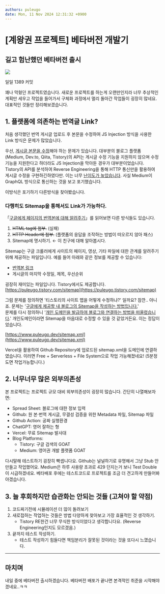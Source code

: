 ```yaml
---
authors: puleugo
date: Mon, 11 Nov 2024 12:31:32 +0900
---
```


# [계왕권 프로젝트] 베타버전 개발기

## 길고 험난했던 베타버전 출시

![](https://blog.kakaocdn.net/dn/pnKrz/btsKDPF1s8X/6wbrYRDZAuxOMbmmorWryk/img.png)

일일 1389 커밋

꽤나 막혔던 프로젝트였습니다. 새로운 프로젝트를 하는게 오랜만인지라 너무 추상적인 계획만 세우고 작업을 들어가서 구체화 과정에서 멀리 돌아간 작업들이 굉장히 많네요. 대표적인 것들만 정리해보겠습니다.

## 1\. 플랫폼에 의존하는 번역글 Link?

처음 생각했던 번역 게시글 업로드 후 본문을 수정하여 JS Injection 방식을 사용한 Link 방식은 문제가 많았습니다.

우선, <u>게시글 본문을 수정</u>해야 하는 문제가 있습니다. 대부분의 블로그 플랫폼(Medium, Dev.to, Qiita, Tistory)의 API는 게시글 수정 기능을 지원하지 않으며 수정기능을 지원한다고 하더라도 JS Injection을 막아둔 경우가 대부분이었습니다.  
Tistory의 API를 분석하여 Reverse Engineering을 통해 HTTP 통신만을 활용하여 게시글 수정을 구현하긴하였다만. 이는 너무 <u>난이도가 높았습니다</u>. 사실 Medium이 GraphQL 방식으로 통신하는 것을 보고 포기했습니다.

이방식은 포기하기 다른방식을 찾아봤습니다.

### 다행히도 Sitemap을 통해서도 Link가 가능하다.

「[구글에게 페이지의 번역본에 대해 알려주기](https://developers.google.com/search/docs/specialty/international/localized-versions?hl=en&visit_id=638593952115326122-859270653&rd=1)」를 읽어보면 다른 방식들도 있습니다.

1. ~~HTML tag에 첨부.~~ (실패)
2. ~~HTTP Header에 첨부.~~ (플랫폼의 응답을 조작하는 방법이 떠오르지 않아 패스)
3. Sitemap에 명시하기. &larr; 이 친구에 대해 알아봅시다.

Sitemap는 구글 크롤러에게 사이트의 페이지, 영상, 기타 파일에 대한 관계를 알려주기 위해 제공하는 파일입니다. 예를 들어 아래와 같은 정보를 제공할 수 있습니다:

* <u>번역본 링크</u>
* 게시글의 마지막 수정일, 제목, 우선순위

굉장히 재미있는 파일입니다. Tistory에서도 제공합니다.  
[https://puleugo.tistory.com/sitemap](https://puleugo.tistory.com/sitemap)

그럼 문제를 정의하면 '티스토리의 사이트 맵을 어떻게 수정하냐?' 일까요? 잠깐.. 아니죠. 문제는 '<u>구글에게 제공할 내 블로그의 Sitemap을 작성하는 방법입니다.</u>'  
문제를 다시 정의하니 '<u>개인 도메인을 발급하여 블로그와 연결하는 방법을 떠올렸습니다</u>.' 개인도메인이라면 Sitemap을 마음대로 수정할 수 있을 것 같았거든요. 이는 정답이었습니다.

[https://www.puleugo.dev/sitemap.xml](https://www.puleugo.dev/sitemap.xml)

Vercel을 활용하여 Github Repository에 업로드된 sitemap.xml을 도메인에 연결하였습니다. 이러면 Free + Serverless + File System으로 작업 가능해졌네요! (5분정도면 작업가능합니다.)

## 2\. 너무너무 많은 외부의존성

본 프로젝트는 프로젝트 규모 대비 외부의존성이 굉장히 많습니다. 간단히 나열해보자면:

* Spread Sheet: 블로그에 대한 정보 입력
* Github: 원 본&sdot;번역 게시글, 무결성 검증을 위한 Metadata 파일, Sitemap 파일
* Github Action: 공짜 실행환경
* ChatGPT: 영어 잘하는 형
* Vercel: 무료 Sitemap 발사대
* Blog Platforms:
  * Tistory: 구글 검색의 GOAT
  * Medium: 영어권 개발 플랫폼 GOAT

다시말해 테스트하기 굉장히 빡셉니다요. Github는 널널하기로 유명해서 그냥 Stub 안 만들고 작업했어요. Medium은 하루 사용량 초과로 429 던지는거 보니 Test Double이 시급하겠네요. 베타배포 후에는 테스트코드로 프로젝트를 조금 더 견고하게 만들어봐야겠습니다.

## 3\. 늘 후회하지만 습관화는 안되는 것들 (고쳐야 할 약점)

1. 코드짜기전에 시뮬레이션 더 많이 돌려보기
2. 새로접하는 작업하는 것들은 방법 다양하게 찾아보고 가장 효율적인 것 생각하기.
   * Tistory RE한건 너무 무식한 방식이었다고 생각합니다요. (Reverse Engineering인지도 모르겠음.)
3. 끝까지 테스트 작성하기.
   * 테스트 작성하기 힘들다면 책임분리가 잘못된 것이라는 것을 또다시 느꼈습니다.

---

## 마치며

내일 중에 베타버전 출시하겠습니다. 베타버전 배포가 끝나면 본격적인 취준을 시작해야겠네요..ㅋㅋ

